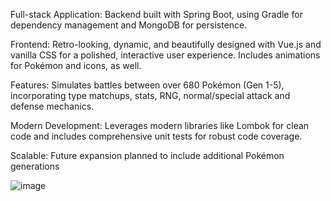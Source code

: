 Full-stack Application: Backend built with Spring Boot, using Gradle for dependency management and MongoDB for persistence.

Frontend: Retro-looking, dynamic, and beautifully designed with Vue.js and vanilla CSS for a polished, interactive user experience. Includes animations for Pokémon and icons, as well.

Features: Simulates battles between over 680 Pokémon (Gen 1-5), incorporating type matchups, stats, RNG, normal/special attack and defense mechanics.

Modern Development: Leverages modern libraries like Lombok for clean code and includes comprehensive unit tests for robust code coverage.

Scalable: Future expansion planned to include additional Pokémon generations

![image](https://github.com/user-attachments/assets/9daa4b61-46a1-47d0-9063-430c5116e411)
